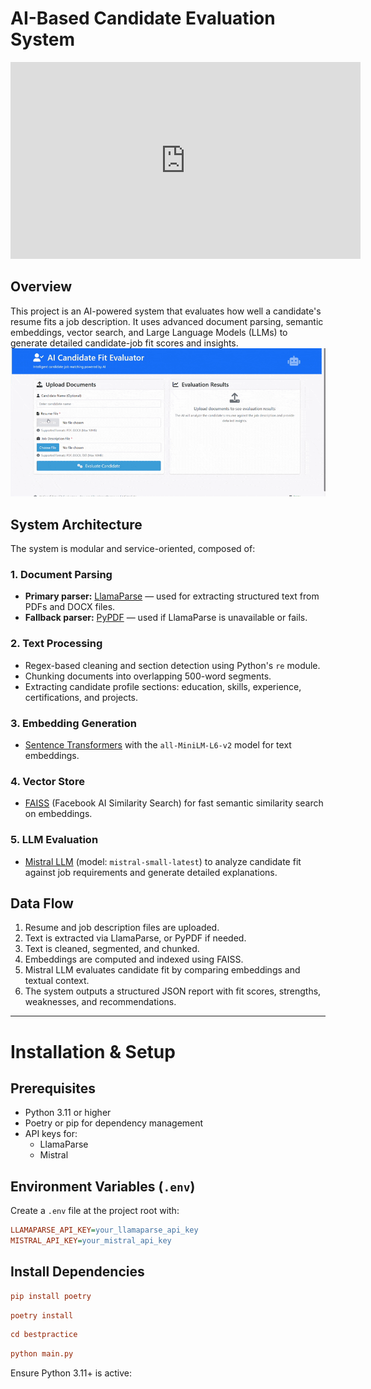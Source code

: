 # AI-Based Candidate Evaluation System
<iframe width="560" height="315" src="https://www.youtube.com/embed/kCU_4uS3H2o" frameborder="0" allowfullscreen></iframe>

## Overview

This project is an AI-powered system that evaluates how well a candidate's resume fits a job description. It uses advanced document parsing, semantic embeddings, vector search, and Large Language Models (LLMs) to generate detailed candidate-job fit scores and insights.
![Demo](demo.gif)

## System Architecture

The system is modular and service-oriented, composed of:

### 1. Document Parsing

- **Primary parser:** [LlamaParse](https://llamaparse.ai/) — used for extracting structured text from PDFs and DOCX files.
- **Fallback parser:** [PyPDF](https://pypdf.readthedocs.io/en/latest/) — used if LlamaParse is unavailable or fails.

### 2. Text Processing

- Regex-based cleaning and section detection using Python's `re` module.
- Chunking documents into overlapping 500-word segments.
- Extracting candidate profile sections: education, skills, experience, certifications, and projects.

### 3. Embedding Generation

- [Sentence Transformers](https://www.sbert.net/) with the `all-MiniLM-L6-v2` model for text embeddings.

### 4. Vector Store

- [FAISS](https://faiss.ai/) (Facebook AI Similarity Search) for fast semantic similarity search on embeddings.

### 5. LLM Evaluation

- [Mistral LLM](https://mistral.ai/) (model: `mistral-small-latest`) to analyze candidate fit against job requirements and generate detailed explanations.

## Data Flow

1. Resume and job description files are uploaded.
2. Text is extracted via LlamaParse, or PyPDF if needed.
3. Text is cleaned, segmented, and chunked.
4. Embeddings are computed and indexed using FAISS.
5. Mistral LLM evaluates candidate fit by comparing embeddings and textual context.
6. The system outputs a structured JSON report with fit scores, strengths, weaknesses, and recommendations.

---

# Installation & Setup

## Prerequisites

- Python 3.11 or higher
- Poetry or pip for dependency management
- API keys for:
  - LlamaParse
  - Mistral

## Environment Variables (`.env`)

Create a `.env` file at the project root with:

```ini
LLAMAPARSE_API_KEY=your_llamaparse_api_key
MISTRAL_API_KEY=your_mistral_api_key
``` 

## Install Dependencies
```ini
pip install poetry
```
```ini
poetry install
```
```ini
cd bestpractice
```
```ini
python main.py
```
Ensure Python 3.11+ is active:

